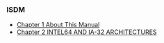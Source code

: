 ### **ISDM**

* [Chapter 1 About This Manual](chapter1.md)
* [Chapter 2 INTEL64 AND IA-32 ARCHITECTURES](chapter2.md)